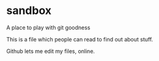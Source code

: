 sandbox
=======

A place to play with git goodness

This is a file which people can read to find out about stuff.

Github lets me edit my files, online.
